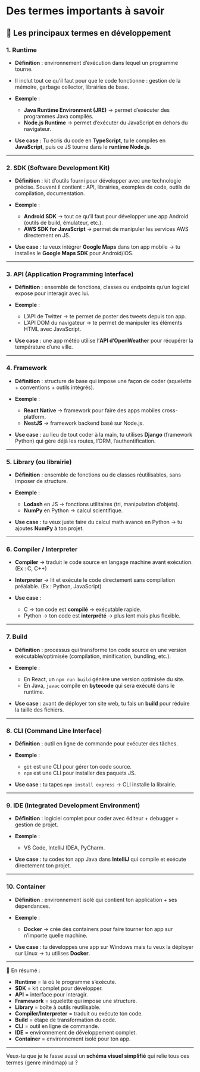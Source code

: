 # Des termes importants à savoir 

## 🔑 Les principaux termes en développement

### 1. **Runtime**

* **Définition** : environnement d’exécution dans lequel un programme tourne.
* Il inclut tout ce qu’il faut pour que le code fonctionne : gestion de la mémoire, garbage collector, librairies de base.
* **Exemple** :

  * **Java Runtime Environment (JRE)** → permet d’exécuter des programmes Java compilés.
  * **Node.js Runtime** → permet d’exécuter du JavaScript en dehors du navigateur.
* **Use case** : Tu écris du code en **TypeScript**, tu le compiles en **JavaScript**, puis ce JS tourne dans le **runtime Node.js**.

---

### 2. **SDK (Software Development Kit)**

* **Définition** : kit d’outils fourni pour développer avec une technologie précise.
  Souvent il contient : API, librairies, exemples de code, outils de compilation, documentation.
* **Exemple** :

  * **Android SDK** → tout ce qu’il faut pour développer une app Android (outils de build, émulateur, etc.).
  * **AWS SDK for JavaScript** → permet de manipuler les services AWS directement en JS.
* **Use case** : tu veux intégrer **Google Maps** dans ton app mobile → tu installes le **Google Maps SDK** pour Android/iOS.

---

### 3. **API (Application Programming Interface)**

* **Définition** : ensemble de fonctions, classes ou endpoints qu’un logiciel expose pour interagir avec lui.
* **Exemple** :

  * L’API de Twitter → te permet de poster des tweets depuis ton app.
  * L’API DOM du navigateur → te permet de manipuler les éléments HTML avec JavaScript.
* **Use case** : une app météo utilise l’**API d’OpenWeather** pour récupérer la température d’une ville.

---

### 4. **Framework**

* **Définition** : structure de base qui impose une façon de coder (squelette + conventions + outils intégrés).
* **Exemple** :

  * **React Native** → framework pour faire des apps mobiles cross-platform.
  * **NestJS** → framework backend basé sur Node.js.
* **Use case** : au lieu de tout coder à la main, tu utilises **Django** (framework Python) qui gère déjà les routes, l’ORM, l’authentification.

---

### 5. **Library (ou librairie)**

* **Définition** : ensemble de fonctions ou de classes réutilisables, sans imposer de structure.
* **Exemple** :

  * **Lodash** en JS → fonctions utilitaires (tri, manipulation d’objets).
  * **NumPy** en Python → calcul scientifique.
* **Use case** : tu veux juste faire du calcul math avancé en Python → tu ajoutes **NumPy** à ton projet.

---

### 6. **Compiler / Interpreter**

* **Compiler** → traduit le code source en langage machine avant exécution. (Ex : C, C++)
* **Interpreter** → lit et exécute le code directement sans compilation préalable. (Ex : Python, JavaScript)
* **Use case** :

  * C → ton code est **compilé** → exécutable rapide.
  * Python → ton code est **interprété** → plus lent mais plus flexible.

---

### 7. **Build**

* **Définition** : processus qui transforme ton code source en une version exécutable/optimisée (compilation, minification, bundling, etc.).
* **Exemple** :

  * En React, un `npm run build` génère une version optimisée du site.
  * En Java, `javac` compile en **bytecode** qui sera exécuté dans le runtime.
* **Use case** : avant de déployer ton site web, tu fais un **build** pour réduire la taille des fichiers.

---

### 8. **CLI (Command Line Interface)**

* **Définition** : outil en ligne de commande pour exécuter des tâches.
* **Exemple** :

  * `git` est une CLI pour gérer ton code source.
  * `npm` est une CLI pour installer des paquets JS.
* **Use case** : tu tapes `npm install express` → CLI installe la librairie.

---

### 9. **IDE (Integrated Development Environment)**

* **Définition** : logiciel complet pour coder avec éditeur + debugger + gestion de projet.
* **Exemple** :

  * VS Code, IntelliJ IDEA, PyCharm.
* **Use case** : tu codes ton app Java dans **IntelliJ** qui compile et exécute directement ton projet.

---

### 10. **Container**

* **Définition** : environnement isolé qui contient ton application + ses dépendances.
* **Exemple** :

  * **Docker** → crée des containers pour faire tourner ton app sur n’importe quelle machine.
* **Use case** : tu développes une app sur Windows mais tu veux la déployer sur Linux → tu utilises **Docker**.

---

📌 En résumé :

* **Runtime** = là où le programme s’exécute.
* **SDK** = kit complet pour développer.
* **API** = interface pour interagir.
* **Framework** = squelette qui impose une structure.
* **Library** = boîte à outils réutilisable.
* **Compiler/Interpreter** = traduit ou exécute ton code.
* **Build** = étape de transformation du code.
* **CLI** = outil en ligne de commande.
* **IDE** = environnement de développement complet.
* **Container** = environnement isolé pour ton app.

---

Veux-tu que je te fasse aussi un **schéma visuel simplifié** qui relie tous ces termes (genre mindmap) 📊 ?

